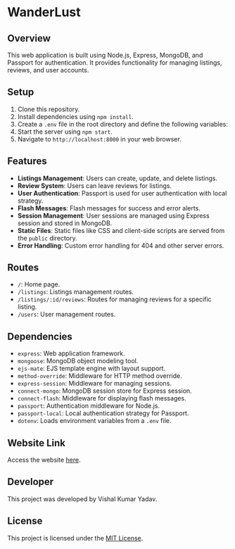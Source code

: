 # WanderLust

## Overview
This web application is built using Node.js, Express, MongoDB, and Passport for authentication. It provides functionality for managing listings, reviews, and user accounts.

## Setup
1. Clone this repository.
2. Install dependencies using `npm install`.
3. Create a `.env` file in the root directory and define the following variables:
4. Start the server using `npm start`.
5. Navigate to `http://localhost:8000` in your web browser.

## Features
- **Listings Management**: Users can create, update, and delete listings.
- **Review System**: Users can leave reviews for listings.
- **User Authentication**: Passport is used for user authentication with local strategy.
- **Flash Messages**: Flash messages for success and error alerts.
- **Session Management**: User sessions are managed using Express session and stored in MongoDB.
- **Static Files**: Static files like CSS and client-side scripts are served from the `public` directory.
- **Error Handling**: Custom error handling for 404 and other server errors.

## Routes
- `/`: Home page.
- `/listings`: Listings management routes.
- `/listings/:id/reviews`: Routes for managing reviews for a specific listing.
- `/users`: User management routes.

## Dependencies
- `express`: Web application framework.
- `mongoose`: MongoDB object modeling tool.
- `ejs-mate`: EJS template engine with layout support.
- `method-override`: Middleware for HTTP method override.
- `express-session`: Middleware for managing sessions.
- `connect-mongo`: MongoDB session store for Express session.
- `connect-flash`: Middleware for displaying flash messages.
- `passport`: Authentication middleware for Node.js.
- `passport-local`: Local authentication strategy for Passport.
- `dotenv`: Loads environment variables from a `.env` file.

## Website Link
Access the website [here](https://wanderlust-80q4.onrender.com/listings).

## Developer
This project was developed by Vishal Kumar Yadav.

## License
This project is licensed under the [MIT License](LICENSE).
